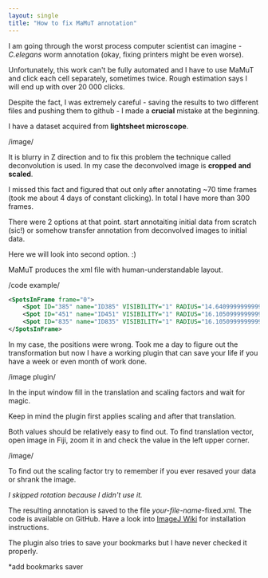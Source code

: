 ```yaml
---
layout: single
title: "How to fix MaMuT annotation"
---
```


I am going through the worst process computer scientist can imagine - *C.elegans* worm annotation (okay, fixing printers might be even worse).

Unfortunately, this work can't be fully automated and I have to use MaMuT and click each cell separately, sometimes twice. Rough estimation says I will end up with over 20 000 clicks.

Despite the fact, I was extremely careful - saving the results to two different files and pushing them to github - I made a **crucial** mistake at the beginning.

I have a dataset acquired from **lightsheet microscope**.

/image/

It is blurry in Z direction and to fix this problem the technique called deconvolution is used. In my case the deconvolved image is **cropped and scaled**.

I missed this fact and figured that out only after annotating ~70 time frames (took me about 4 days of constant clicking). In total I have more than 300 frames.

There were 2 options at that point. start annotaiting initial data from scratch (sic!) or somehow transfer annotation from deconvolved images to initial data.

Here we will look into second option. :)

MaMuT produces the xml file with human-understandable layout.

/code example/

```xml
<SpotsInFrame frame="0">
	<Spot ID="385" name="ID385" VISIBILITY="1" RADIUS="14.640999999999998" QUALITY="-1.0" SOURCE_ID="0" POSITION_T="0.0" POSITION_X="89.66794853251736" POSITION_Y="187.11229709079714" FRAME="0" POSITION_Z="127.85924589777197" />
	<Spot ID="451" name="ID451" VISIBILITY="1" RADIUS="16.105099999999997" QUALITY="-1.0" SOURCE_ID="0" POSITION_T="0.0" POSITION_X="175.98794818723283" POSITION_Y="49.73409663713011" FRAME="0" POSITION_Z="46.50503230376064" />
	<Spot ID="835" name="ID835" VISIBILITY="1" RADIUS="16.105099999999997" QUALITY="-1.0" SOURCE_ID="0" POSITION_T="0.0" POSITION_X="126.1228799289517" POSITION_Y="142.1771253500347" FRAME="0" POSITION_Z="71.98240878500181" />
</SpotsInFrame>
```


In my case, the positions were wrong. Took me a day to figure out the transformation but now I have a working plugin that can save your life if you have a week or even month of work done.

/image plugin/

In the input window fill in the translation and scaling factors and wait for magic.

Keep in mind the plugin first applies scaling and after that translation.

Both values should be relatively easy to find out. To find translation vector, open image in Fiji, zoom it in and check the value in the left upper corner.

/image/

To find out the scaling factor try to remember if you ever resaved your data or shrank the image.

*I skipped rotation because I didn't use it.*

The resulting annotation is saved to the file *your-file-name*-fixed.xml. The code is available on GitHub. Have a look into [ImageJ Wiki](http://imagej.net/Installing_3rd_party_plugins) for installation instructions.

The plugin also tries to save your bookmarks but I have never checked it properly.

*add bookmarks saver
